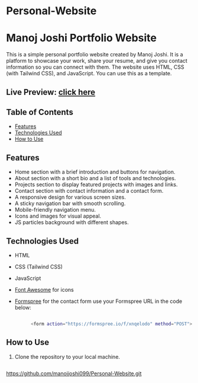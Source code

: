 # Personal-Website
# Manoj Joshi Portfolio Website

This is a simple personal portfolio website created by Manoj Joshi. It is a platform to showcase your work, share your resume, 
and give you contact information so you can connect with them. The website uses HTML, CSS (with Tailwind CSS), and JavaScript. You can use this as a template.

## Live Preview: [click here](https://github.com/manojjoshi099/Personal-Website.git)

## Table of Contents

- [Features](#features)
- [Technologies Used](#technologies-used)
- [How to Use](#how-to-use)

## Features

- Home section with a brief introduction and buttons for navigation.
- About section with a short bio and a list of tools and technologies.
- Projects section to display featured projects with images and links.
- Contact section with contact information and a contact form.
- A responsive design for various screen sizes.
- A sticky navigation bar with smooth scrolling.
- Mobile-friendly navigation menu.
- Icons and images for visual appeal.
- JS particles background with different shapes.

## Technologies Used

- HTML
- CSS (Tailwind CSS)
- JavaScript
- [Font Awesome](https://fontawesome.com/) for icons

- [Formspree](https://formspree.io/) for the contact form
   use your Formspree URL in the code below:
   ```bash
       
         <form action="https://formspree.io/f/xnqelodo" method="POST">

   ```


## How to Use

1. Clone the repository to your local machine.

   ```bash
  https://github.com/manojjoshi099/Personal-Website.git
